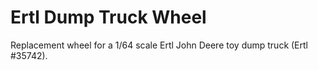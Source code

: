 Ertl Dump Truck Wheel
=====================
Replacement wheel for a 1/64 scale Ertl John Deere toy dump truck (Ertl #35742).